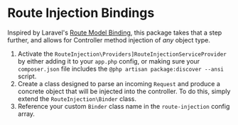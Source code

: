# Route Injection Bindings

Inspired by Laravel's [Route Model Binding](https://laravel.com/docs/8.x/routing#route-model-binding), this package takes that a step further, and allows for Controller method injection of *any* object type.

1. Activate the `RouteInjection\Providers]RouteInjectionServiceProvider` by either adding it to your `app.php` config, or making sure your `composer.json` file includes the `@php artisan package:discover --ansi` script.
2. Create a class designed to parse an incoming `Request` and produce a concrete object that will be injected into the controller. To do this, simply extend the `RouteInjection\Binder` class.
3. Reference your custom `Binder` class name in the `route-injection` config array.
